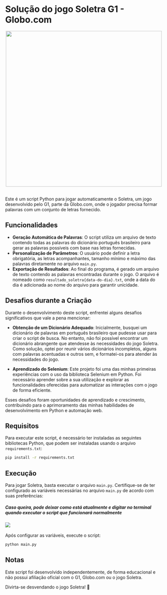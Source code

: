 
# Solução do jogo Soletra G1 - Globo.com 
<div align="center">
  <img width="500" src="https://github.com/j0aoarthur/solucao-soletra-G1/assets/121466923/6ead74c9-6965-4682-a8be-89177582f7f8">
</div>


<br>

Este é um script Python para jogar automaticamente o Soletra, um jogo desenvolvido pelo G1, parte da Globo.com, onde o jogador precisa formar palavras com um conjunto de letras fornecido.

## Funcionalidades

- **Geração Automática de Palavras**: O script utiliza um arquivo de texto contendo todas as palavras do dicionário português brasileiro para gerar as palavras possíveis com base nas letras fornecidas.
- **Personalização de Parâmetros**: O usuário pode definir a letra obrigatória, as letras acompanhantes, tamanho mínimo e máximo das palavras diretamente no arquivo `main.py`.
- **Exportação de Resultados**: Ao final do programa, é gerado um arquivo de texto contendo as palavras encontradas durante o jogo. O arquivo é nomeado como `resultado_soletra{data-do-dia}.txt`, onde a data do dia é adicionada ao nome do arquivo para garantir unicidade.


## Desafios durante a Criação

Durante o desenvolvimento deste script, enfrentei alguns desafios significativos que vale a pena mencionar:

- **Obtenção de um Dicionário Adequado**: Inicialmente, busquei um dicionário de palavras em português brasileiro que pudesse usar para criar o script de busca. No entanto, não foi possível encontrar um dicionário abrangente que atendesse às necessidades do jogo Soletra. Como solução, optei por reunir vários dicionários incompletos, alguns com palavras acentuadas e outros sem, e formatei-os para atender às necessidades do jogo.

- **Aprendizado do Selenium**: Este projeto foi uma das minhas primeiras experiências com o uso da biblioteca Selenium em Python. Foi necessário aprender sobre a sua utilização e explorar as funcionalidades oferecidas para automatizar as interações com o jogo de forma eficiente.

Esses desafios foram oportunidades de aprendizado e crescimento, contribuindo para o aprimoramento das minhas habilidades de desenvolvimento em Python e automação web.



## Requisitos

Para executar este script, é necessário ter instaladas as seguintes bibliotecas Python, que podem ser instaladas usando o arquivo `requirements.txt`:

```bash
pip install -r requirements.txt
```
## Execução

Para jogar Soletra, basta executar o arquivo `main.py`. Certifique-se de ter configurado as variáveis necessárias no arquivo `main.py` de acordo com suas preferências:

##### Caso queira, pode deixar como está atualmente e digitar no terminal quando executar o script que funcionará normalmente

<img src="https://github.com/j0aoarthur/solucao-soletra-G1/assets/121466923/2ca4b2a4-ad63-4ab8-806d-b74b7cb2cbda">

<br>
<br>
Após configurar as variáveis, execute o script:

```bash
python main.py
```

## Notas

Este script foi desenvolvido independentemente, de forma educacional e não possui afiliação oficial com o G1, Globo.com ou o jogo Soletra.

Divirta-se desvendando o jogo Soletra! 🎉

